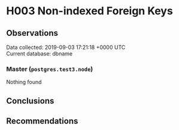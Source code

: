 # H003 Non-indexed Foreign Keys #

## Observations ##
Data collected: 2019-09-03 17:21:18 +0000 UTC  
Current database: dbname  


### Master (`postgres.test3.node`) ###



Nothing found



## Conclusions ##


## Recommendations ##

